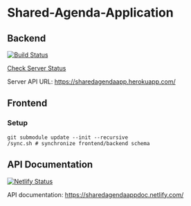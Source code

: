 # Shared-Agenda-Application

## Backend
[![Build Status](https://travis-ci.org/sudojimmy/Shared-Agenda-Application.svg?branch=master)](https://travis-ci.org/sudojimmy/Shared-Agenda-Application)

[Check Server Status](https://stats.uptimerobot.com/LP4mKtz5z)

Server API URL: https://sharedagendaapp.herokuapp.com/

## Frontend

### Setup
```
git submodule update --init --recursive
/sync.sh # synchronize frontend/backend schema
```

## API Documentation
[![Netlify Status](https://api.netlify.com/api/v1/badges/a2e9ca9e-60cd-4103-a5fd-e82bb1b76458/deploy-status)](https://app.netlify.com/sites/sharedagendaappdoc/deploys)

API documentation: https://sharedagendaappdoc.netlify.com/

